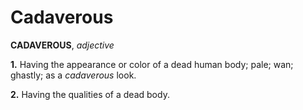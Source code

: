 # Cadaverous

**CADAVEROUS**, _adjective_

**1.** Having the appearance or color of a dead human body; pale; wan; ghastly; as a _cadaverous_ look.

**2.** Having the qualities of a dead body.